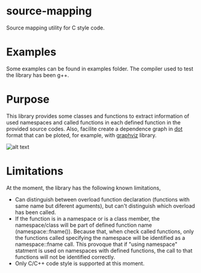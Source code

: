 # source-mapping
Source mapping utility for C style code.

# Examples

Some examples can be found in examples folder. The compiler used to test the library
has been g++.

# Purpose

This library provides some classes and functions to extract information of used namespaces
and called functions in each defined function in the provided source codes. Also, facilite
create a dependence graph in [dot](https://en.wikipedia.org/wiki/DOT_(graph_description_language)) format that can be ploted, for example, with [graphviz](https://www.graphviz.org/)
library.

![alt text](https://raw.githubusercontent.com/vigial/source-mapping/tree/master/examples/dependencies.png)

# Limitations

At the moment, the library has the following known limitations,

- Can distinguish between overload function declaration (functions with same name but diferent aguments),
  but can't distinguish which overload has been called.
- If the function is in a namespace or is a class member, the namespace/class will be part of defined
  function name (namespace::fname()). Because that, when check called functions, only the functions 
  called specifying the namespace will be identified as a namespace::fname call. This provoque that
  if "using namespace" statment is used on namespaces with defined functions, the call to that functions
  will not be identified correctly.
- Only C/C++ code style is supported at this moment.
